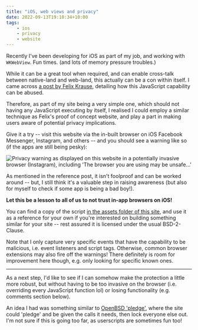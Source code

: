 ```yaml
---
title: "iOS, web views and privacy"
date: 2022-09-13T19:10:34+10:00
tags:
    - ios
    - privacy
    - website
---
```


Recently I've been developing for iOS as part of my job, and working with `WKWebView`. Fun times. (and lots of memory pressure troubles.)

While it can be a great tool when required, and can enable cross-talk between native-land and web-land, this actually can be a con within itself. I came across [a post by Felix Krause](https://krausefx.com/blog/announcing-inappbrowsercom-see-what-javascript-commands-get-executed-in-an-in-app-browser), detailing how this JavaScript capability can be abused.

Therefore, as part of my site being a very simple one, which should not having any JavaScript executing by itself, I realised I could employ a similar technique as Felix's proof of concept website, and play a part in making users aware of potential privacy implications.

Give it a try -- visit this website via the in-built browser on iOS Facebook Messenger, Instagram, and others -- and you should see a warning like so (if the apps are still being pesky):

![Privacy warning as displayed on this website in a potentially invasive browser (Instagram), including 'The browser you are using may be unsafe...'](/static/post-img/202209-privacy-warning.jpg "Privacy warning on this site when opening in Instagram in-app browser")

As mentioned in the reference post, it isn't foolproof and can be worked around -- but, I still think it's a valuable step in raising awareness (but also for myself to check if some app is being a bad boy!).

**Let this be a lesson to all of us to not trust in-app browsers on iOS!**

You can find a copy of the script [in the assets folder of this site](/assets/privacy-protect.js), and use it as a reference for your own if you're interested on building something similar for your site -- rest assured it is licensed under the usual BSD-2-Clause.

Note that I only capture very specific events that have the capability to be malicious, i.e. event listeners and script tags. Otherwise, common browser extensions may also fire off the warnings! There definitely is room for improvement here though, e.g. only looking for specific known ones.

---

As a next step, I'd like to see if I can somehow make the protection a little more robust, but without having to be too invasive on the browser (i.e. overriding every JavaScript function lol) or losing functionality (e.g. comments section below).

An idea I had was something similar to [OpenBSD 'pledge'](https://man.openbsd.org/pledge), where the site could 'pledge' and be given the calls it needs, then lock everyone else out. I'm not sure if this is going too far, as userscripts are sometimes fun too!